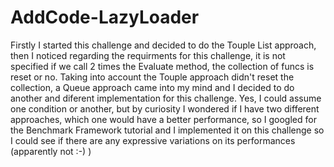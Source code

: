 # AddCode-LazyLoader
 
Firstly I started this challenge and decided to do the Touple List approach, then I noticed regarding the requirments for this challenge, it is not specified if we call 2 times the Evaluate method, the collection of funcs is reset or no. 
Taking into account the Touple approach didn't reset the collection, a Queue approach came into my mind and I decided to do another and diferent implementation for this challenge.
Yes, I could assume one condition or another, but by curiosity I wondered if I have two different approaches, which one would have a better performance, so I googled for the Benchmark Framework tutorial and I implemented it on this challenge so I could see if there are any expressive variations on its performances (apparently not :-) )

